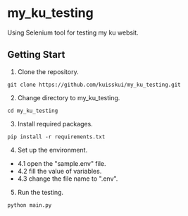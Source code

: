 # my_ku_testing
Using Selenium tool for testing my ku websit.

## Getting Start
1. Clone the repository.
```
git clone https://github.com/kuisskui/my_ku_testing.git
```
2. Change directory to my_ku_testing.
```
cd my_ku_testing
```
3. Install required packages.
```
pip install -r requirements.txt
```
4. Set up the environment.
* 4.1 open the "sample.env" file.
* 4.2 fill the value of variables.
* 4.3 change the file name to ".env".
5. Run the testing.
```
python main.py
```

